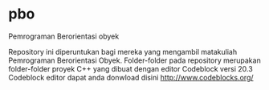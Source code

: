 # pbo
Pemrograman Berorientasi obyek

Repository ini diperuntukan bagi mereka yang mengambil matakuliah Pemrograman Berorientasi Obyek. 
Folder-folder pada repository merupakan folder-folder proyek C++ yang dibuat dengan editor Codeblock versi 20.3
Codeblock editor dapat anda donwload disini http://www.codeblocks.org/
